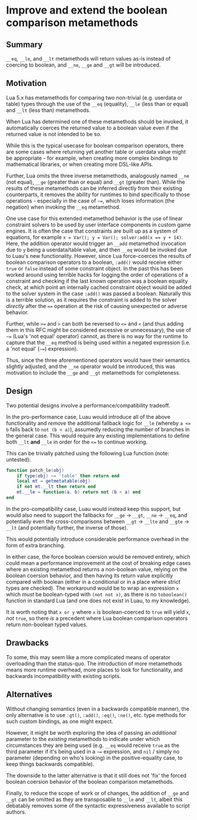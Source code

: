 # Improve and extend the boolean comparison metamethods

## Summary

`__eq`, `__le`, and `__lt` metamethods will return values as-is instead of coercing to boolean, and `__ne`, `__ge` and `__gt` will be introduced.

## Motivation

Lua 5.x has metamethods for comparing two non-trivial (e.g. userdata or table) types through the use of the `__eq` (equality), `__le` (less than or equal) and `__lt` (less than) metamethods.

When Lua has determined one of these metamethods should be invoked, it automatically coerces the returned value to a boolean value even if the returned value is not intended to be so.

While this is the typical usecase for boolean comparison operators, there are some cases where returning yet another table or userdata value might be appropriate - for example, when creating more complex bindings to mathematical libraries, or when creating more DSL-like APIs.

Further, Lua omits the three inverse metamethods, analogously named `__ne` (not equal), `__ge` (greater than or equal) and `__gt` (greater than). While the results of these metamethods can be inferred directly from their existing counterparts, it removes the ability for runtimes to bind specifically to those operations - especially in the case of `~=`, which loses information (the negation) when invoking the `__eq` metamethod.

One use case for this extended metamethod behavior is the use of linear constraint solvers to be used by user interface components in custom game engines. It is often the case that constraints are built up as a system of equations, for example `x = Var(); y = Var(); solver:add(x == y + 14)`. Here, the addition operator would trigger an `__add` metamethod invocation due to `y` being a userdata/table value, and then `__eq` would be invoked due to Luau's new functionality. However, since Lua force-coerces the results of boolean comparison operators to a boolean, `:add()` would receive either `true` or `false` instead of some constraint object. In the past this has been worked around using terrible hacks for logging the order of operations of a constraint and checking if the last known operation was a boolean equality check, at which point an internally cached constraint object would be added to the solver system in the case `:add()` was passed a boolean. Naturally this is a terrible solution, as it requires the constraint is added to the solver _directly_ after the `==` operation at the risk of causing unexpected or adverse behavior.

Further, while `>=` and `>` can both be reversed to `<=` and `<` (and thus adding them in this RFC might be considered excessive or unnecessary), the use of `~=` (Lua's 'not equal' operator) cannot, as there is no way for the runtime to capture that the `__eq` method is being used within a negated expression (i.e. a 'not equal' (`~=`) expression).

Thus, since the three aforementioned operators would have their semantics slightly adjusted, and the `__ne` operator would be introduced, this was motivation to include the `__ge` and `__gt` metamethods for completeness.

## Design

Two potential designs involve a performance/compatibility tradeoff.

In the pro-performance case, Luau would introduce all of the above functionality and _remove_ the additional fallback logic for `__le` (whereby `a <= b` falls back to `not (b < a)`), assumedly reducing the number of branches in the general case. This would require any existing implementations to define both `__lt` **and** `__le` in order for the `<=` to continue working.

This can be trivially patched using the following Lua function (note: untested):

```lua
function patch_le(obj)
	if type(obj) ~= 'table' then return end
	local mt = getmetatable(obj)
	if not mt.__lt then return end
	mt.__le = function(a, b) return not (b < a) end
end
```

In the pro-compatibility case, Luau would instead keep this support, but would also need to support the fallbacks for `__ge` -> `__gt`, `__ne` -> `__eq`, and potentially even the cross-comparisons between `__gt` -> `__lte` and `__gte` -> `__lt` (and potentially further, the inverse of those).

This would potentially introduce considerable performance overhead in the form of extra branching.

In either case, the force boolean coersion would be removed entirely, which could mean a performance improvement at the cost of breaking edge cases where an existing metamethod returns a non-boolean value, relying on the boolean coersion behavior, and then having its return value explicitly compared with boolean (either in a conditional or in a place where strict types are checked). The workaround would be to wrap an expression `x` which _must_ be boolean-typed with `(not not x)`, as there is no `toboolean()` function in standard Lua (and one does not exist in Luau, to my knowledge).

It is worth noting that `x or y` where `x` is boolean-coerced to `true` will yield `x`, _not_ `true`, so there _is_ a precedent where Lua boolean comparison operators return non-boolean typed values.

## Drawbacks

To some, this may seem like a more complicated means of operator overloading than the status-quo. The introduction of more metamethods means more runtime overhead, more places to look for functionality, and backwards incompatibility with existing scripts.

## Alternatives

Without changing semantics (even in a backwards compatible manner), the only alternative is to use `:gt()`, `:add()`, `:eq()`, `:ne()`, etc. type methods for such custom bindings, as one might expect.

However, it might be worth exploring the idea of passing an _additional_ parameter to the _existing_ metamethods to indicate under which circumstances they are being used (e.g. `__eq` would receive `true` as the third parameter if it's being used in a `~=` expression, and `nil` / simply no parameter (depending on who's looking) in the positive-equality case, to keep things backwards compatible).

The downside to the latter alternative is that it still does not 'fix' the forced boolean coersion behavior of the boolean comparison metamethods.

Finally, to reduce the scope of work or of changes, the addition of `__ge` and `__gt` can be omitted as they are transposable to `__le` and `__lt`, albeit this debatably removes some of the syntactic expressiveness available to script authors.
